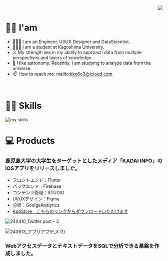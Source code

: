 <!-- 1. GitHub usernameを変更 -->
<div align="right">
  <img src="https://komarev.com/ghpvc/?username=username" />
</div>


<!-- 2. プロフィールや連絡先を変更 -->
# 👋🏻 I'am

- 🧑🏻‍💻 I am an Engineer, UI/UX Designer and DataScientist.
- 👨🏻‍🎓 I am a student at Kagoshima University.
- ⚔️ My strength lies in my ability to approach data from multiple perspectives and layers of knowledge.
- 🔭 I like astronomy. Recently, I am studying to analyze data from the universe.
- 📫 How to reach me: mailto:kko6o3@icloud.com
<br>

<!-- 3. 好きな技術スタックに変更 -->
<!-- ライトモート：theme=light, ダークモート：theme=dark -->
<!-- アイコンの選択肢一覧：https://arc.net/l/quote/zizyykfh -->
# ✊🏻 Skills
<img alt="my skills" src="https://skillicons.dev/icons?theme=dark&perline=7&i=python,pytorch,mysql,postgresql,cpp,flutter,java,supabase,firebase,git,github,docker,anaconda,wordpress,linux,ubuntu,figma,notion" />
<br>

# 💻 Products
### 鹿児島大学の大学生をターゲットとしたメディア「KADAI INFO」のiOSアプリをリリースしました。
- フロントエンド：Flutter
- バックエンド：Firebase
- コンテンツ管理：STUDIO
- UI/UXデザイン：Figma
- 分析：GoolgeAnalytics
- [AppStore　こちらのリンクからダウンロードいただけます](https://apps.apple.com/jp/app/kadai-info%E3%85%A4/id6477259715)
 
![240410_Twitter post - 2](https://github.com/kkiyota63/kkiyota63/assets/82688821/1a1730d4-cca6-465d-8beb-2489cf71e732)

![240613_アプリアプデ_X (1)](https://github.com/kkiyota63/kkiyota63/assets/82688821/06a8ba74-2b87-4da3-a90f-fca359b74e1f)

### WebアクセスデータとテキストデータをSQLで分析できる基盤を作成しました。



<!--
This repository is a ✨ _special_ ✨ repository because its `README.md` (this file) appears on your GitHub profile.

Here are some ideas to get you started:

- 🔭 I’m currently working on ...
- 🌱 I’m currently learning ...
- 👯 I’m looking to collaborate on ...
- 🤔 I’m looking for help with ...
- 💬 Ask me about ...
- 📫 How to reach me: ...
- 😄 Pronouns: ...
- ⚡ Fun fact: ...
-->

